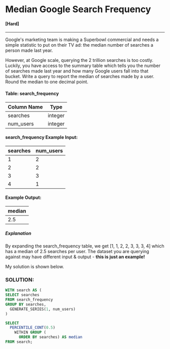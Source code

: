 # Median Google Search Frequency 
#### [Hard]
  ---
Google's marketing team is making a Superbowl commercial and needs a simple statistic to put on their TV ad: the median number of searches a person made last year.

However, at Google scale, querying the 2 trillion searches is too costly. Luckily, you have access to the summary table which tells you the number of searches made last year and how many Google users fall into that bucket.
Write a query to report the median of searches made by a user. Round the median to one decimal point.

#### Table: search_frequency 
|Column Name|	Type|
| ----|---|
|searches|	integer|
|num_users|	integer|



#### search_frequency Example Input:
|searches|	num_users|
| ---|---|
|1|	2
|2|	2
|3|	3
|4|	1




#### Example Output:
|median|
|----|
|2.5|



##### Explanation
By expanding the search_frequency table, we get [1, 1, 2, 2, 3, 3, 3, 4] which has a median of 2.5 searches per user.
The dataset you are querying against may have different input & output - **this is just an example!**

My solution is shown below.
### SOLUTION: 
```sql
WITH search AS (
SELECT searches
FROM search_frequency
GROUP BY searches,
  GENERATE_SERIES(1, num_users)
)

SELECT 
  PERCENTILE_CONT(0.5) 
    WITHIN GROUP (
      ORDER BY searches) AS median
FROM search;
```


